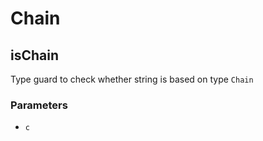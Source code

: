 # Chain

<!-- Generated by documentation.js. Update this documentation by updating the source code. -->

## isChain

Type guard to check whether string  is based on type `Chain`

### Parameters

-   `c`  

